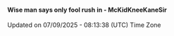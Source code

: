 #### Wise man says only fool rush in - McKidKneeKaneSir
Updated on 07/09/2025 - 08:13:38 (UTC) Time Zone
